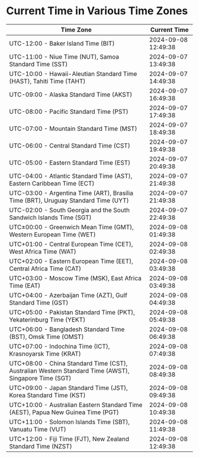 # Current Time in Various Time Zones

| Time Zone | Current Time |
|-----------|--------------|
| UTC-12:00 - Baker Island Time (BIT) | 2024-09-08 12:49:38 |
| UTC-11:00 - Niue Time (NUT), Samoa Standard Time (SST) | 2024-09-07 13:49:38 |
| UTC-10:00 - Hawaii-Aleutian Standard Time (HAST), Tahiti Time (TAHT) | 2024-09-07 14:49:38 |
| UTC-09:00 - Alaska Standard Time (AKST) | 2024-09-07 16:49:38 |
| UTC-08:00 - Pacific Standard Time (PST) | 2024-09-07 17:49:38 |
| UTC-07:00 - Mountain Standard Time (MST) | 2024-09-07 18:49:38 |
| UTC-06:00 - Central Standard Time (CST) | 2024-09-07 19:49:38 |
| UTC-05:00 - Eastern Standard Time (EST) | 2024-09-07 20:49:38 |
| UTC-04:00 - Atlantic Standard Time (AST), Eastern Caribbean Time (ECT) | 2024-09-07 21:49:38 |
| UTC-03:00 - Argentina Time (ART), Brasília Time (BRT), Uruguay Standard Time (UYT) | 2024-09-07 21:49:38 |
| UTC-02:00 - South Georgia and the South Sandwich Islands Time (SGT) | 2024-09-07 22:49:38 |
| UTC±00:00 - Greenwich Mean Time (GMT), Western European Time (WET) | 2024-09-08 01:49:38 |
| UTC+01:00 - Central European Time (CET), West Africa Time (WAT) | 2024-09-08 02:49:38 |
| UTC+02:00 - Eastern European Time (EET), Central Africa Time (CAT) | 2024-09-08 03:49:38 |
| UTC+03:00 - Moscow Time (MSK), East Africa Time (EAT) | 2024-09-08 03:49:38 |
| UTC+04:00 - Azerbaijan Time (AZT), Gulf Standard Time (GST) | 2024-09-08 04:49:38 |
| UTC+05:00 - Pakistan Standard Time (PKT), Yekaterinburg Time (YEKT) | 2024-09-08 05:49:38 |
| UTC+06:00 - Bangladesh Standard Time (BST), Omsk Time (OMST) | 2024-09-08 06:49:38 |
| UTC+07:00 - Indochina Time (ICT), Krasnoyarsk Time (KRAT) | 2024-09-08 07:49:38 |
| UTC+08:00 - China Standard Time (CST), Australian Western Standard Time (AWST), Singapore Time (SGT) | 2024-09-08 08:49:38 |
| UTC+09:00 - Japan Standard Time (JST), Korea Standard Time (KST) | 2024-09-08 09:49:38 |
| UTC+10:00 - Australian Eastern Standard Time (AEST), Papua New Guinea Time (PGT) | 2024-09-08 10:49:38 |
| UTC+11:00 - Solomon Islands Time (SBT), Vanuatu Time (VUT) | 2024-09-08 11:49:38 |
| UTC+12:00 - Fiji Time (FJT), New Zealand Standard Time (NZST) | 2024-09-08 12:49:38 |
